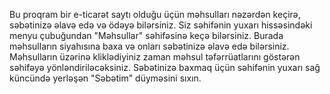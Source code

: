 Bu proqram bir e-ticarət saytı olduğu üçün məhsulları nəzərdən keçirə, səbətinizə əlavə edə və ödəyə bilərsiniz. Siz səhifənin yuxarı hissəsindəki menyu çubuğundan "Məhsullar" səhifəsinə keçə bilərsiniz. Burada məhsulların siyahısına baxa və onları səbətinizə əlavə edə bilərsiniz. Məhsulların üzərinə kliklədiyiniz zaman məhsul təfərrüatlarını göstərən səhifəyə yönləndiriləcəksiniz. Səbətinizə baxmaq üçün səhifənin yuxarı sağ küncündə yerləşən "Səbətim" düyməsini sıxın.
